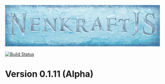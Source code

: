 ![alt text][logo]

[![Build Status](https://travis-ci.org/Nuuf/nenkraft.svg?branch=master)](https://travis-ci.org/Nuuf/nenkraft)

# Version 0.1.11 (Alpha)

[logo]: ./images/nenkraft-banner.png "nenkraft"
